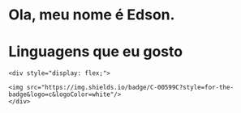 # Ola, meu nome é Edson.

 # Linguagens que eu gosto
    <div style="display: flex;">
    
    <img src="https://img.shields.io/badge/C-00599C?style=for-the-badge&logo=c&logoColor=white"/>
    </div>
